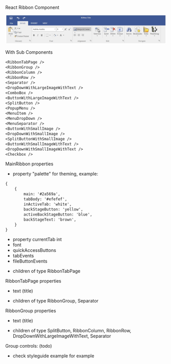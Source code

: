 React Ribbon Component

![](images/RibbonExample.jpg)

<MainRibbon />

With Sub Components

```
<RibbonTabPage />
<RibbonGroup />
<RibbonColumn />
<RibbonRow />
<Separator />
<DropDownWithLargeImageWithText />
<ComboBox />
<ButtonWithLargeImageWithText />
<SplitButton />
<PopupMenu />
<MenuItem />
<MenuDropDown />
<MenuSeparator />
<ButtonWithSmallImage />
<DropDownWithSmallImage />
<SplitButtonWithSmallImage />
<ButtonWithSmallImageWithText />
<DropDownWithSmallImageWithText />
<Checkbox />
```

MainRibbon properties
- property "palette" for theming, example:
```
{
    {
        main: '#2a569a',
        tabBody: '#efefef',
        inActiveTab: 'white',
        backStageButton: 'yellow',
        activeBackStageButton: 'blue',
        backStageText: 'brown',
    }
}
```
- property currentTab int
- font
- quickAccessButtons
- tabEvents
- fileButtonEvents
* children of type RibbonTabPage



RibbonTabPage properties
- text (title)
* children of type RibbonGroup, Separator

RibbonGroup properties
- text (title)
* children of type SplitButton, RibbonColumn, RibbonRow, DropDownWithLargeImageWithText, Separator

Group controls: (todo)
- check styleguide example for example
